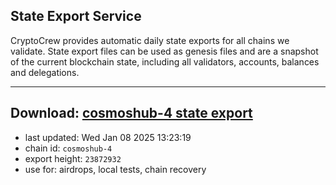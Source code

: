 ## State Export Service
CryptoCrew provides automatic daily state exports for all chains we validate. State export files can be used as genesis files and are a snapshot of the current blockchain state, including all validators, accounts, balances and delegations.

---
**Download: [cosmoshub-4 state export](https://dl-eu2.ccvalidators.com/SERVICE/cosmoshub/cosmoshub-4_export_23872932.json)**
---

- last updated: Wed Jan 08 2025 13:23:19
- chain id: `cosmoshub-4`
- export height: `23872932`
- use for: airdrops, local tests, chain recovery
